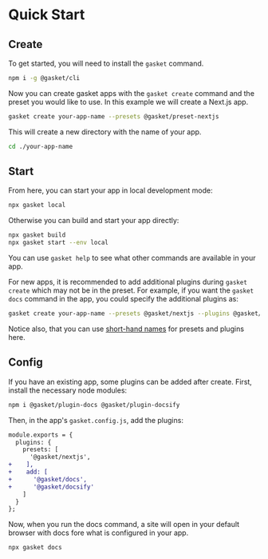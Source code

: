 # Quick Start

## Create

To get started, you will need to install the `gasket` command.

```bash
npm i -g @gasket/cli
```

Now you can create gasket apps with the `gasket create` command and the preset
you would like to use. In this example we will create a Next.js app.

```bash
gasket create your-app-name --presets @gasket/preset-nextjs
```

This will create a new directory with the name of your app.

```bash
cd ./your-app-name
```

## Start

From here, you can start your app in local development mode:

```bash
npx gasket local
```

Otherwise you can build and start your app directly:

```bash
npx gasket build
npx gasket start --env local
```

You can use `gasket help` to see what other commands are available in your app.

For new apps, it is recommended to add additional plugins during `gasket create`
which may not be in the preset. For example, if you want the `gasket docs`
command in the app, you could specify the additional plugins as:

```bash
gasket create your-app-name --presets @gasket/nextjs --plugins @gasket/docs,@gasket/docsify
```

Notice also, that you can use [short-hand names] for presets and plugins here.

## Config

If you have an existing app, some plugins can be added after create.
First, install the necessary node modules:

```bash
npm i @gasket/plugin-docs @gasket/plugin-docsify
```

Then, in the app's `gasket.config.js`, add the plugins:

```diff
module.exports = {
  plugins: {
    presets: [
      '@gasket/nextjs',
+    ],
+    add: [
+      '@gasket/docs',
+      '@gasket/docsify'
    ]
  }
};
```

Now, when you run the docs command, a site will open in your default browser
with docs fore what is configured in your app.

```bash
npx gasket docs
```

<!-- LINKS -->

[short-hand names]:/packages/gasket-resolve/README.md#naming-convention
